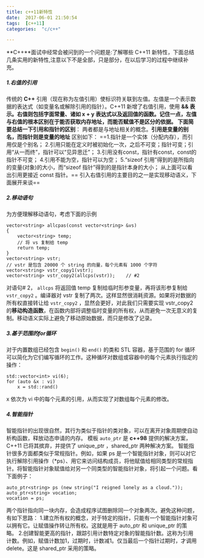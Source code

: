 ```yaml
---
title: c++11新特性
date:  2017-06-01 21:50:54
tags:  [c++11]
categories:  "c/c++"

---
```


**C++**面试中经常会被问到的一个问题是:了解哪些 C++11 新特性，下面总结几条实用的新特性,注意以下不是全部，只是部分，在以后学习的过程中继续补充。
##### 1.右值的引用
传统的 **C++** 引用（现在称为左值引用）使标识符关联到左值。左值是一个表示数据的表达式（如变量名或解除引用的指针）。C++11 新增了右值引用，使用 **&& **表示。右值则包括字面常量、诸如 x + y 表达式以及返回值的函数。记住一点，**左值与右值的根本区别在于能否获取内存地址，而能否赋值不是区分的依据**。
下面简要总结一下**引用和指针的区别**：
两者都是与地址相关的概念。**引用是变量的别名，而指针则是变量的地址**
区别如下：
==1.指针是一个实体（分配内存），而引用仅是个别名；
2.引用只能在定义时被初始化一次，之后不可变；指针可变；引用“从一而终”，指针可以“见异思迁”；
3.引用没有const，指针有const，const的指针不可变；
4.引用不能为空，指针可以为空；
5.“sizeof 引用”得到的是所指向的变量(对象)的大小，而“sizeof 指针”得到的是指针本身的大小；
从上面可以看出引用更接近 const 指针。==
引入右值引用的主要目的之一是实现移动语义，下面展开来谈==
##### 2.移动语句
为方便理解移动语句，考虑下面的示例
```
vector<string> allcpas(const vector<string> &vs)
{
    vector<string> temp;
    // 将 vs 复制给 temp
    return temp;
}
vector<string> vstr;
// vstr 是包含 20000 个 string 的向量，每个元素有 1000 个字符
vector<string> vstr_copy1(vstr);
vector<string> vstr_copy2(allcps(vstr));    // #2

```
对语句# 2， `allcps` 将返回值 temp 复制给临时形参变量，再将该形参复制给` vstr_copy2` 。编译器对 vstr 复制了两次。这样显然很消耗资源。如果将对数据的所有权直接转让给 `vstr_copy2` ，显然会更好，对此我们只需要实现 vstr_copy2 的**移动构造函数**，在函数内部将调整临时变量的所有权，从而避免一次无意义的复制。移动语义实际上避免了移动原始数据，而只是修改了记录。
##### 3.基于范围的for循环
对于内置数组已经包含 `begin()` 和 `end()` 的类和 STL 容器，基于范围的 for 循环可以简化为它们编写循环的工作。这种循环对数组或容器中的每个元素执行指定的操作：
```
std::vector<int> vi(6);
for (auto &x : vi)
    x = std::rand()
```
x 依次为 vi 中的每个元素的引用，从而实现了对数组每个元素的修改。
##### 4.智能指针
智能指针的出现很自然，其行为类似于指针的类对象，可以在离开对象周期使自动析构函数，释放动态申请的内存。
模板 `auto_ptr` 是 **c++98** 提供的解决方案，C++11 已将其摈弃，并提供了 unique_ptr ，shared_ptr 两种解决方案。
智能指针很多方面都类似于常规指针。例如，如果 ps 是一个智能指针对象，则可以对它执行解除引用操作（*ps）、用它来访问结构成员，将他赋值给相同类型的常规指针。将智能指针对象赋值给对另一个同类型的智能指针对象，将引起一个问题。看下面例子：
```
auto_ptr<string> ps (new string("I reigned lonely as a cloud."));
auto_ptr<string> vocation;
vocation = ps;

```
两个指针指向同一块内存，会造成程序试图删除同一个对象两次。避免这种问题，有如下思路：
1.建立所有权的概念，对于特定的指针，只能有一个智能指针对象可以拥有它。让赋值操作转让所有权。这就是用于 auto_ptr 和 unique_ptr 的策略。
2.创建智能更高的指针，跟踪引用计数特定对象的智能指针数。这称为引用计数。例如，赋值计数加1，过期时，计数减1。仅当最后一个指针过期时，才调用 delete。这是 shared_ptr 采用的策略。